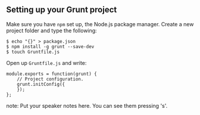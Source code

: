 ##  Setting up your Grunt project

Make sure you have `npm` set up, the Node.js package manager. Create a new project folder and type the following:

    $ echo "{}" > package.json
    $ npm install -g grunt --save-dev
    $ touch Gruntfile.js

Open up `Gruntfile.js` and write:

    module.exports = function(grunt) {
        // Project configuration.
        grunt.initConfig({
        });
    };

note:
    Put your speaker notes here.
    You can see them pressing 's'.
